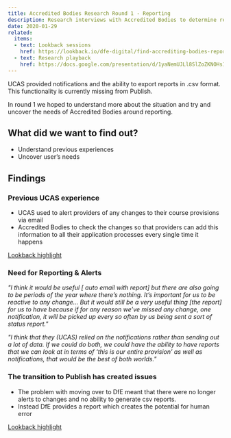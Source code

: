 ```yaml
---
title: Accredited Bodies Research Round 1 - Reporting
description: Research interviews with Accredited Bodies to determine reporting needs
date: 2020-01-29
related:
  items:
  - text: Lookback sessions
    href: https://lookback.io/dfe-digital/find-accrediting-bodies-reporting
  - text: Research playback
    href: https://docs.google.com/presentation/d/1yaNemUJLl8SlZoZKNOHs17xT4sywn5MKYzSHNsu1LGY/edit#slide=id.g62326b9f9a_0_0
---
```

UCAS provided notifications and the ability to export reports in .csv format. This functionality is currently missing from Publish.

In round 1 we hoped to understand more about the situation and try and uncover the  needs of Accredited Bodies around reporting.

## What did we want to find out?

* Understand previous experiences
* Uncover user’s needs

## Findings

### Previous UCAS experience

* UCAS used to alert providers of any changes to their course provisions via email
* Accredited Bodies to check the changes so that providers can add this information to all their application processes every single time it happens

[Lookback highlight](https://docs.google.com/presentation/d/1yaNemUJLl8SlZoZKNOHs17xT4sywn5MKYzSHNsu1LGY/edit#slide=id.g62413edba2_0_545)

### Need for Reporting & Alerts

_"I think it would be useful [ auto email with report] but there are also going to be periods of the year where there’s nothing. It’s important for us to be reactive to any change… But it would still be a very useful thing [the report] for us to have because if for any reason we’ve missed any change, one notification, it will be picked up every so often by us being sent a sort of status report."_

_"I think that they (UCAS) relied on the notifications rather than sending out a lot of data. If we could do both, we could have the ability to have reports that we can look at in terms of ‘this is our entire provision’ as well as notifications, that would be the best of both worlds."_


### The transition to Publish has created issues

* The problem with moving over to DfE meant that there were no longer alerts to changes and no ability to generate csv reports.
* Instead DfE provides a report which creates the potential for human error

[Lookback highlight](https://docs.google.com/presentation/d/1yaNemUJLl8SlZoZKNOHs17xT4sywn5MKYzSHNsu1LGY/edit#slide=id.g62413edba2_0_545)


